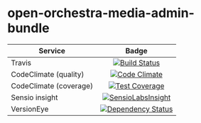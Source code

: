 open-orchestra-media-admin-bundle
=================================

| Service       | Badge         |
| ------------- |:-------------:|
| Travis | [![Build Status](https://travis-ci.org/open-orchestra/open-orchestra-media-admin-bundle.svg?branch=master)](https://travis-ci.org/open-orchestra/open-orchestra-media-admin-bundle) |
| CodeClimate (quality) | [![Code Climate](https://codeclimate.com/github/open-orchestra/open-orchestra-media-admin-bundle/badges/gpa.svg)](https://codeclimate.com/github/open-orchestra/open-orchestra-media-admin-bundle) |
| CodeClimate (coverage) | [![Test Coverage](https://codeclimate.com/github/open-orchestra/open-orchestra-media-admin-bundle/badges/coverage.svg)](https://codeclimate.com/github/open-orchestra/open-orchestra-media-admin-bundle/coverage) |
| Sensio insight | [![SensioLabsInsight](https://insight.sensiolabs.com/projects/4c2d79a2-3b03-4640-bd0b-9bf7f8f42f04/big.png)](https://insight.sensiolabs.com/projects/4c2d79a2-3b03-4640-bd0b-9bf7f8f42f04) |
| VersionEye | [![Dependency Status](https://www.versioneye.com/user/projects/55b0b9a33561630019000001/badge.svg?style=flat)](https://www.versioneye.com/user/projects/55b0b9a33561630019000001) |
